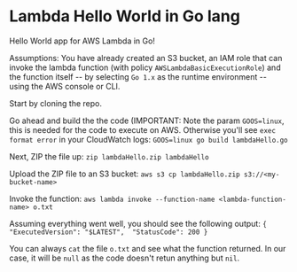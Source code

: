 # Lambda Hello World in Go lang
Hello World app for AWS Lambda in Go!

Assumptions:
You have already created an S3 bucket, an IAM role that can invoke the lambda function (with policy `AWSLambdaBasicExecutionRole`) and the function itself -- by selecting `Go 1.x` as the runtime environment -- using the AWS console or CLI.

Start by cloning the repo.

Go ahead and build the the code (IMPORTANT: Note the param `GOOS=linux`, this is needed for the code to execute on AWS. Otherwise you'll see `exec format error` in your CloudWatch logs:
`GOOS=linux go build lambdaHello.go`

Next, ZIP the file up:
`zip lambdaHello.zip lambdaHello`

Upload the ZIP file to an S3 bucket:
`aws s3 cp lambdaHello.zip s3://<my-bucket-name>`

Invoke the function:
`aws lambda invoke --function-name <lambda-function-name> o.txt`

Assuming everything went well, you should see the following output:
`{
    "ExecutedVersion": "$LATEST", 
    "StatusCode": 200
}`

You can always `cat` the file `o.txt` and see what the function returned. In our case, it will be `null` as the code doesn't retun anything but `nil`.